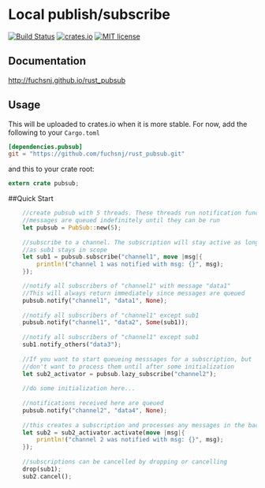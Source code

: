 Local publish/subscribe
====
[![Build Status](https://travis-ci.org/fuchsnj/rust_pubsub.svg?branch=master)](https://travis-ci.org/fuchsnj/rust_pubsub)
[![crates.io](https://img.shields.io/crates/v/pubsub.svg)](https://crates.io/crates/pubsub)
[![MIT license](https://img.shields.io/crates/l/pubsub.svg)](./LICENSE)
## Documentation

http://fuchsnj.github.io/rust_pubsub

## Usage

This will be uploaded to crates.io when it is more stable.
For now, add the following to your `Cargo.toml`

```toml
[dependencies.pubsub]
git = "https://github.com/fuchsnj/rust_pubsub.git"
```

and this to your crate root:

```rust
extern crate pubsub;
```

##Quick Start

```rust
	//create pubsub with 5 threads. These threads run notification functions.
	//messages are queued indefinitely until they can be run
	let pubsub = PubSub::new(5);
	
	//subscribe to a channel. The subscription will stay active as long
	//as sub1 stays in scope
	let sub1 = pubsub.subscribe("channel1", move |msg|{
		println!("channel 1 was notified with msg: {}", msg);
	});

	//notify all subscribers of "channel1" with message "data1"
	//This will always return immediately since messages are queued
	pubsub.notify("channel1", "data1", None);
	
	//notify all subscribers of "channel1" except sub1
	pubsub.notify("channel1", "data2", Some(sub1));
	
	//notify all subscribers of "channel1" except sub1
	sub1.notify_others("data3");
	
	//If you want to start queueing messsages for a subscription, but
	//don't want to process them until after some initialization
	let sub2_activator = pubsub.lazy_subscribe("channel2");
	
	//do some initialization here...
	
	//notifications received here are queued
	pubsub.notify("channel2", "data4", None);
	
	//this creates a subscription and processes any messages in the backlog
	let sub2 = sub2_activator.activate(move |msg|{
		println!("channel 2 was notified with msg: {}", msg);
	});
	
	//subscriptions can be cancelled by dropping or cancelling
	drop(sub1);
	sub2.cancel();
```